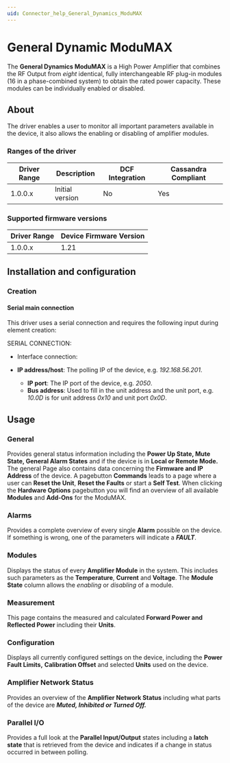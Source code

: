 ```yaml
---
uid: Connector_help_General_Dynamics_ModuMAX
---
```


# General Dynamic ModuMAX

The **General Dynamics ModuMAX** is a High Power Amplifier that combines the RF Output from *eight* identical, fully interchangeable RF plug-in modules (16 in a phase-combined system) to obtain the rated power capacity. These modules can be individually enabled or disabled.

## About

The driver enables a user to monitor all important parameters available in the device, it also allows the enabling or disabling of amplifier modules.

### Ranges of the driver

| **Driver Range** | **Description** | **DCF Integration** | **Cassandra Compliant** |
|------------------|-----------------|---------------------|-------------------------|
| 1.0.0.x          | Initial version | No                  | Yes                     |

### Supported firmware versions

| **Driver Range** | **Device Firmware Version** |
|------------------|-----------------------------|
| 1.0.0.x          | 1.21                        |

## Installation and configuration

### Creation

#### Serial main connection

This driver uses a serial connection and requires the following input during element creation:

SERIAL CONNECTION:

- Interface connection:

- **IP address/host**: The polling IP of the device, e.g. *192.168.56.201*.
  - **IP port**: The IP port of the device, e.g. *2050*.
  - **Bus address**: Used to fill in the unit address and the unit port, e.g. *10.0D* is for unit address *0x10* and unit port *0x0D*.

## Usage

### General

Provides general status information including the **Power Up State, Mute State, General Alarm States** and if the device is in **Local or Remote Mode.** The general Page also contains data concerning the **Firmware and IP Address** of the device. A pagebutton **Commands** leads to a page where a user can **Reset the Unit**, **Reset the Faults** or start a **Self Test**. When clicking the **Hardware Options** pagebutton you will find an overview of all available **Modules** and **Add-Ons** for the ModuMAX.

### Alarms

Provides a complete overview of every single **Alarm** possible on the device. If something is wrong, one of the parameters will indicate a ***FAULT***.

### Modules

Displays the status of every **Amplifier Module** in the system. This includes such parameters as the **Temperature**, **Current** and **Voltage**. The **Module State** column allows the *enabling* or *disabling* of a module.

### Measurement

This page contains the measured and calculated **Forward Power and Reflected Power** including their **Units**.

### Configuration

Displays all currently configured settings on the device, including the **Power Fault Limits,** **Calibration Offset** and selected **Units** used on the device.

### Amplifier Network Status

Provides an overview of the **Amplifier Network Status** including what parts of the device are ***Muted, Inhibited or Turned Off.***

### Parallel I/O

Provides a full look at the **Parallel Input/Output** states including a **latch state** that is retrieved from the device and indicates if a change in status occurred in between polling.
